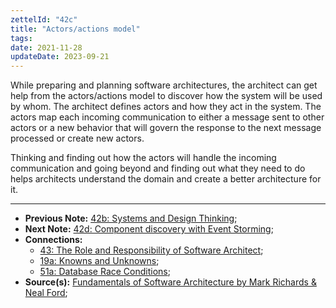 ```yaml
---
zettelId: "42c"
title: "Actors/actions model"
tags:
date: 2021-11-28
updateDate: 2023-09-21
---
```


While preparing and planning software architectures, the architect can get help from the actors/actions model to discover how the system will be used by whom. The architect defines actors and how they act in the system. The actors map each incoming communication to either a message sent to other actors or a new behavior that will govern the response to the next message processed or create new actors.

Thinking and finding out how the actors will handle the incoming communication and going beyond and finding out what they need to do helps architects understand the domain and create a better architecture for it.

---

- **Previous Note:** [42b: Systems and Design Thinking](/notes/42b/);
- **Next Note:** [42d: Component discovery with Event Storming](/notes/42d/);
- **Connections:**
  - [43: The Role and Responsibility of Software Architect](/notes/43/);
  - [19a: Knowns and Unknowns](/notes/19a/);
  - [51a: Database Race Conditions](/notes/51a/);
- **Source(s):** [Fundamentals of Software Architecture by Mark Richards & Neal Ford](http://fundamentalsofsoftwarearchitecture.com/);
